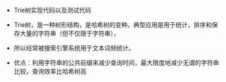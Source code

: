 
 * Trie树实现代码以及测试代码
 
 * Trie树，是一种树形结构，是哈希树的变种。典型应用是用于统计，排序和保存大量的字符串（但不仅限于字符串），
 * 所以经常被搜索引擎系统用于文本词频统计。
 * 优点：利用字符串的公共前缀来减少查询时间，最大限度地减少无谓的字符串比较，查询效率比哈希树高
